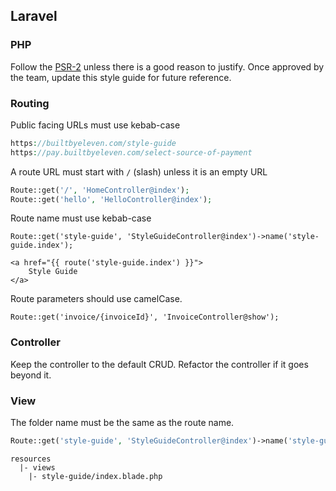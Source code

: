 ## Laravel

### PHP

Follow the [PSR-2](https://www.php-fig.org/psr/psr-2/) unless there is a good reason to justify. Once approved by the team, update this style guide for future reference.

### Routing

Public facing URLs must use kebab-case

```php
https://builtbyeleven.com/style-guide
https://pay.builtbyeleven.com/select-source-of-payment
```

A route URL must start with `/` (slash) unless it is an empty URL

```php
Route::get('/', 'HomeController@index');
Route::get('hello', 'HelloController@index');
```

Route name must use kebab-case

```
Route::get('style-guide', 'StyleGuideController@index')->name('style-guide.index');
```

```blade
<a href="{{ route('style-guide.index') }}">
    Style Guide
</a>
```

Route parameters should use camelCase.

```
Route::get('invoice/{invoiceId}', 'InvoiceController@show');
```

### Controller

Keep the controller to the default CRUD. Refactor the controller if it goes beyond it.

### View

The folder name must be the same as the route name. 

```php
Route::get('style-guide', 'StyleGuideController@index')->name('style-guide.index');
```

```
resources
  |- views
    |- style-guide/index.blade.php
```

